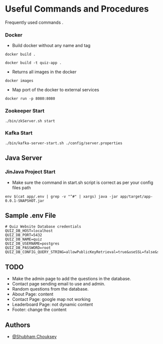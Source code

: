 
# Useful Commands and Procedures

Frequently used commands .


### Docker 

*  Build docker without any name and tag  
```shell script
docker build .
```
```shell script
docker build -t quiz-app .
```

*  Returns all images in the docker
```shell script
docker images
```
*  Map port of the docker to external services
```shell script
docker run -p 8080:8080
```

### Zookeeper Start


```shell script
./bin/zkServer.sh start
```
### Kafka Start


```shell script
./bin/kafka-server-start.sh ./config/server.properties
```



## Java Server 

### JinJava Project Start


* Make sure the command in start.sh script is correct as per your config files path
```shell script
env $(cat app/.env | grep -v "^#" | xargs) java -jar app/target/app-0.0.1-SNAPSHOT.jar
```


## Sample .env File
```shell script
# Quiz Website Database credentials
QUIZ_DB_HOST=localhost
QUIZ_DB_PORT=5432
QUIZ_DB_NAME=quiz
QUIZ_DB_USERNAME=postgres
QUIZ_DB_PASSWORD=root
QUIZ_DB_CONFIG_QUERY_STRING=allowPublicKeyRetrieval=true&useSSL=false&sessionVariables=sql_mode='NO_ENGINE_SUBSTITUTION'&jdbcCompliantTruncation=false&createDatabaseIfNotExist=true
```

## TODO 

* Make the admin page to add the questions in the database.
* Contact page sending email to use and admin.
* Random questions from the database. 
* About Page: content
* Contact Page: google map not working
* Leaderboard Page: not dynamic content
* Footer: change the content





## Authors

- [@Shubham Chouksey](https://github.com/ShubhamChouksey123)
